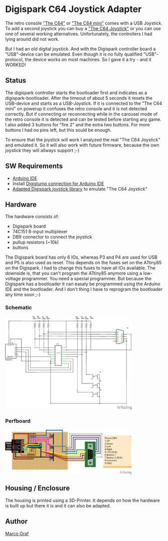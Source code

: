 # Digispark C64 Joystick Adapter
The retro console ["The C64"](https://retrogames.biz/thec64) or
["The C64 mini"](https://retrogames.biz/thec64-mini) comes with a USB Joystick.
To add a second joystick you can buy a
["The C64 Joystick"](https://retrogames.biz/thec64-joystick) or you can use one
of several working alternatives. Unfortunately, the controllers I had lying around
did not work.

But I had an old digital joystick. And with the Digispark controller board a
"USB"-device can be emulated. Even though it is no fully qualified "USB"-protocol,
the device works on most machines. So I gave it a try - and it WORKED!

## Status
The digispark controller starts the bootloader first and indicates as a
digispark-bootloader. After the timeout of about 5 seconds it resets the USB-device
and starts as a USB-Joystick. If it is connected to the "The C64 mini" on powerup
it confuses the retro console and it is not detected correctly. But if connecting or
reconnecting while in the carousel mode of the retro console it is detected and 
can be tested before starting any game. I also added 3 buttons for "fire 2" and the
extra two buttons. For more buttons I had no pins left, but this sould be enough.

To ensure that the joystick will work I analyzed the real "The C64 Joystick" and
emulated it. So it will also work with future firmware, because the own joystick
they will allways support ;-)

## SW Requirements
* [Arduino IDE](https://www.arduino.cc/en/main/software)
* Install [Digistump connection for Arduino IDE](https://digistump.com/wiki/digispark/tutorials/connecting)
* [Adapted Digispark joystick library](https://github.com/grafmar/DigisparkJoystickC64-Library) to emulate "The C64 Joystick"

## Hardware
The hardware consists of:
* Digispark board
* 74C151 8-input multiplexer
* DB9 connector to connect the joystick
* pullup resistors (~10k)
* buttons

The Digispark board has only 6 IOs, whereas P3 and P4 are used for USB and P5 is also used as reset.
This depends on the fuses set on the ATtiny85 on the Digispark. I had to change this fuses to have all IOs
available. The downside is, that you can't program the ATtiny85 anymore using a low-voltage
programmer. You need a special programmer. But because the Digispark has a bootloader it
can easaly be programmed using the Arduino IDE and the bootloader. And I don't thing I have
to reprogram the bootloader any time soon ;-)

### Schematic
<img src="Docs/electronics/TheC64-Joystick-Adapter_schematic.png" alt="Schematic" width="80%"/>

### Perfboard
<img src="Docs/electronics/TheC64-Joystick-Adapter_Perfboard.png" alt="Perfboard Layout" width="80%"/>

## Housing / Enclosure
The housing is printed using a 3D-Printer. It depends on how the hardware is built up
but there it is and it can also be adapted.

## Author
[Marco Graf](https://github.com/grafmar)
